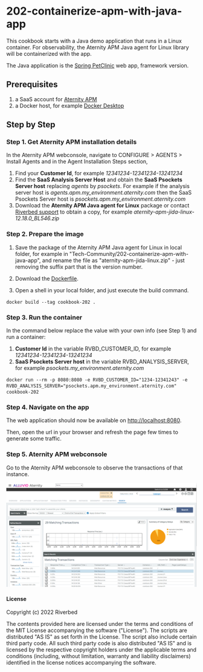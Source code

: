 # 202-containerize-apm-with-java-app

This cookbook starts with a Java demo application that runs in a Linux container. For observability, the Aternity APM Java agent for Linux library will be containerized with the app.

The Java application is the [Spring PetClinic](https://github.com/spring-projects/spring-petclinic.git) web app, framework version.

## Prerequisites

1. a SaaS account for [Aternity APM](https://www.riverbed.com/products/application-performance-monitoring)
2. a Docker host, for example [Docker Desktop](https://www.docker.com/products/docker-desktop)

## Step by Step

### Step 1. Get Aternity APM installation details

In the Aternity APM webconsole, navigate to CONFIGURE > AGENTS > Install Agents and in the Agent Installation Steps section,

1. Find your **Customer Id**, for example *12341234-12341234-13241234*
2. Find the **SaaS Analysis Server Host** and obtain the **SaaS Psockets Server host** replacing *agents* by *psockets*. For example if the analysis server host is *agents.apm.my_environment.aternity.com* then the SaaS Psockets Server host is *psockets.apm.my_environment.aternity.com*
3. Download the **Aternity APM Java agent for Linux** package or contact [Riverbed support](https://support.riverbed.com/) to obtain a copy, for example *aternity-apm-jida-linux-12.18.0_BL546.zip*

### Step 2. Prepare the image

1. Save the package of the Aternity APM Java agent for Linux in local folder, for example in "Tech-Community/202-containerize-apm-with-java-app", and rename the file as "aternity-apm-jida-linux.zip" - just removing the suffix part that is the version number.

2. Download the [Dockerfile](https://raw.githubusercontent.com/Aternity/Tech-Community/main/202-containerize-apm-with-java-app/Dockerfile).

3. Open a shell in your local folder, and just execute the build command.

```shell
docker build --tag cookbook-202 .
```

### Step 3. Run the container

In the command below replace the value with your own info (see Step 1) and run a container:
1. **Customer Id** in the variable RVBD_CUSTOMER_ID, for example *12341234-12341234-13241234*
2. **SaaS Psockets Server host** in the variable RVBD_ANALYSIS_SERVER, for example *psockets.my_environment.aternity.com*

```shell
docker run --rm -p 8080:8080 -e RVBD_CUSTOMER_ID="1234-12341243" -e RVBD_ANALYSIS_SERVER="psockets.apm.my_environment.aternity.com" cookbook-202
```

### Step 4. Navigate on the app

The web application should now be available on [http://localhost:8080](http://localhost:8080).

Then, open the url in your browser and refresh the page few times to generate some traffic.

### Step 5. Aternity APM webconsole 

Go to the Aternity APM webconsole to observe the transactions of that instance.

![Aternity APM Transactions](images/cookbook-202-transactions.png)

#### License

Copyright (c) 2022 Riverbed

The contents provided here are licensed under the terms and conditions of the MIT License accompanying the software ("License"). The scripts are distributed "AS IS" as set forth in the License. The script also include certain third party code. All such third party code is also distributed "AS IS" and is licensed by the respective copyright holders under the applicable terms and conditions (including, without limitation, warranty and liability disclaimers) identified in the license notices accompanying the software.
